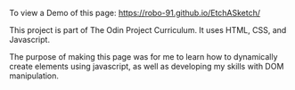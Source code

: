 To view a Demo of this page:
https://robo-91.github.io/EtchASketch/

This project is part of The Odin Project Curriculum. It uses HTML, CSS, and Javascript. 

The purpose of making this page was for me to learn how to dynamically create elements using javascript, as well as developing my skills with DOM manipulation. 